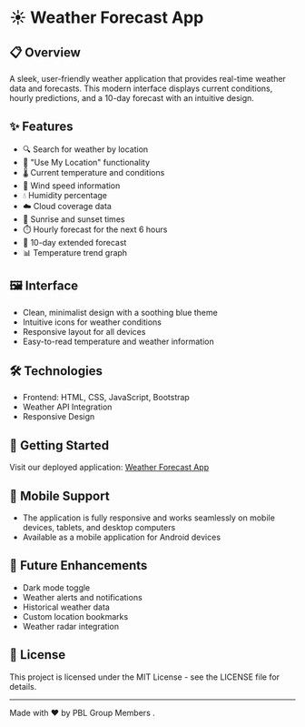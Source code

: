# ☀️ Weather Forecast App

## 📋 Overview
A sleek, user-friendly weather application that provides real-time weather data and forecasts. This modern interface displays current conditions, hourly predictions, and a 10-day forecast with an intuitive design.

## ✨ Features
- 🔍 Search for weather by location
- 📍 "Use My Location" functionality
- 🌡️ Current temperature and conditions
- 💨 Wind speed information
- 💧 Humidity percentage
- ☁️ Cloud coverage data
- 🌅 Sunrise and sunset times
- ⏱️ Hourly forecast for the next 6 hours
- 📆 10-day extended forecast
- 📊 Temperature trend graph

## 🖼️ Interface
- Clean, minimalist design with a soothing blue theme
- Intuitive icons for weather conditions
- Responsive layout for all devices
- Easy-to-read temperature and weather information

## 🛠️ Technologies
- Frontend: HTML, CSS, JavaScript, Bootstrap
- Weather API Integration
- Responsive Design

## 🚀 Getting Started
Visit our deployed application: [Weather Forecast App](https://weather-forecast-system-psi.vercel.app/index.html)

## 📱 Mobile Support
- The application is fully responsive and works seamlessly on mobile devices, tablets, and desktop computers
- Available as a mobile application for Android devices

## 🔮 Future Enhancements
- Dark mode toggle
- Weather alerts and notifications
- Historical weather data
- Custom location bookmarks
- Weather radar integration

## 📄 License
This project is licensed under the MIT License - see the LICENSE file for details.

---

Made with ❤️ by PBL Group Members . 
